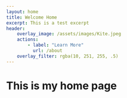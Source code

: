 ```yaml
---
layout: home
title: Welcome Home
excerpt: This is a test excerpt
header: 
    overlay_image: /assets/images/Kite.jpeg
    actions:
        - label: "Learn More"
          url: /about 
    overlay_filter: rgba(10, 251, 255, .5)
---
```



# This is my home page